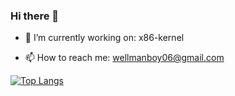 ### Hi there 👋


- 🔭 I’m currently working on: x86-kernel

- 📫 How to reach me: wellmanboy06@gmail.com


[![Top Langs](https://github-readme-stats.vercel.app/api/top-langs/?username=TristanWellman&theme=Gradient)](https://github.com/anuraghazra/github-readme-stats)
